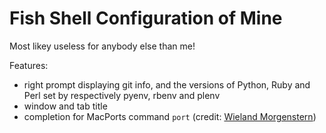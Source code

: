 # Fish Shell Configuration of Mine

Most likey useless for anybody else than me!

Features:
- right prompt displaying git info, and the versions of Python, Ruby and Perl
  set by respectively pyenv, rbenv and plenv
- window and tab title
- completion for MacPorts command `port` (credit: [Wieland Morgenstern](https://github.com/w-m/port.fish))
